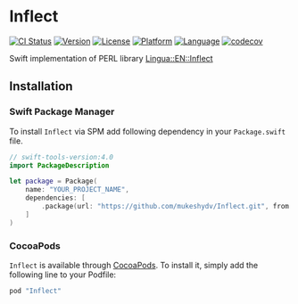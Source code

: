 # Inflect

[![CI Status](http://img.shields.io/travis/mukeshydv/Inflect.svg?style=flat)](https://travis-ci.org/mukeshydv/Inflect)
[![Version](https://img.shields.io/cocoapods/v/Inflect.svg?style=flat)](https://cocoapods.org/pods/Inflect)
[![License](https://img.shields.io/badge/license-MIT-blue.svg?style=flat)](http://mit-license.org)
[![Platform](https://img.shields.io/cocoapods/p/Inflect.svg?style=flat)](https://cocoapods.org/pods/Inflect)
[![Language](https://img.shields.io/badge/swift-4.2.1-orange.svg)](https://developer.apple.com/swift)
[![codecov](https://codecov.io/gh/mukeshydv/Inflect/branch/master/graph/badge.svg)](https://codecov.io/gh/mukeshydv/Inflect)

Swift implementation of PERL library [Lingua::EN::Inflect](https://metacpan.org/pod/release/DCONWAY/Lingua-EN-Inflect-1.902/lib/Lingua/EN/Inflect.pm)

## Installation

### Swift Package Manager
To install `Inflect` via SPM add following dependency in your `Package.swift` file.

```swift
// swift-tools-version:4.0
import PackageDescription

let package = Package(
    name: "YOUR_PROJECT_NAME",
    dependencies: [
        .package(url: "https://github.com/mukeshydv/Inflect.git", from: "0.0.3"),
    ]
)
```

### CocoaPods
`Inflect` is available through [CocoaPods](http://cocoapods.org). To install
it, simply add the following line to your Podfile:

```ruby
pod "Inflect"
```

